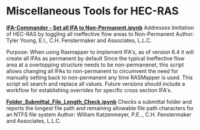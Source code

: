 # Miscellaneous Tools for HEC-RAS

**[IFA-Commander - Set all IFA to Non-Permanent.ipynb](./IFA-Commander%20-%20Set%20all%20IFA%20to%20Non-Permanent.ipynb)**
Addresses limitation of HEC-RAS by toggling all ineffective flow areas to Non-Permanent
Author: Tyler Young, E.I., C.H. Fenstermaker and Associates, L.L.C.

Purpose:
When using Rasmapper to implement IFA's, as of version 6.4 it will create all IFAs as permanent by default
Since the typical Ineffective flow area at a overtopping structure needs to be non-permanenet, this script allows changing all IFAs to non-permanent to circumvent the need for manually setting back to non-permanent any time RASMapper is used.  This script wil search and replace all values.  Future versions should include a workflow for establishing overrides for specific cross section IFA's.  


**[Folder_Submittal_File_Length_Check.ipynb](./Folder_Submittal_File_Length_Check.ipynb)**
Checks a submittal folder and reports the longest file path and remaining allowable file path characters for an NTFS file system
Author: William Katzenmeyer, P.E.., C.H. Fenstermaker and Associates, L.L.C.
